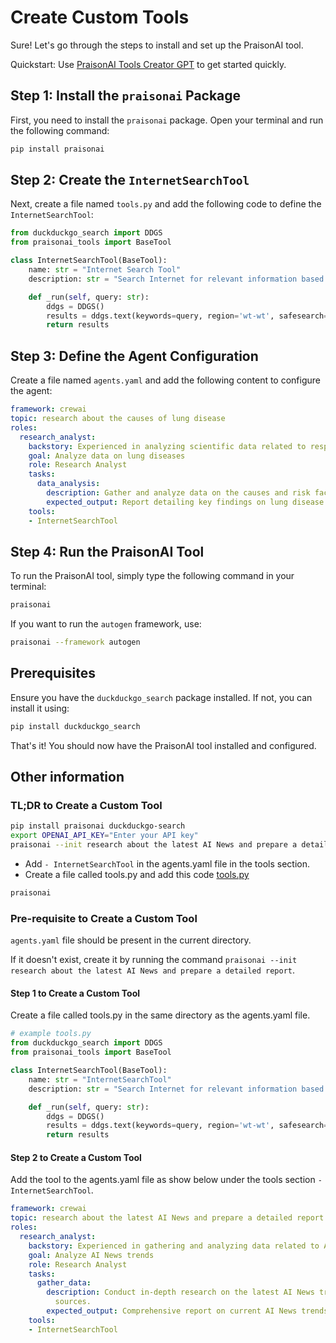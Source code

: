 # Create Custom Tools

Sure! Let's go through the steps to install and set up the PraisonAI tool.

Quickstart: Use [PraisonAI Tools Creator GPT](../tools/gpt.md) to get started quickly.

## Step 1: Install the `praisonai` Package

First, you need to install the `praisonai` package. Open your terminal and run the following command:

```bash
pip install praisonai
```

## Step 2: Create the `InternetSearchTool`

Next, create a file named `tools.py` and add the following code to define the `InternetSearchTool`:

```python
from duckduckgo_search import DDGS
from praisonai_tools import BaseTool

class InternetSearchTool(BaseTool):
    name: str = "Internet Search Tool"
    description: str = "Search Internet for relevant information based on a query or latest news"

    def _run(self, query: str):
        ddgs = DDGS()
        results = ddgs.text(keywords=query, region='wt-wt', safesearch='moderate', max_results=5)
        return results
```

## Step 3: Define the Agent Configuration

Create a file named `agents.yaml` and add the following content to configure the agent:

```yaml
framework: crewai
topic: research about the causes of lung disease
roles:
  research_analyst:
    backstory: Experienced in analyzing scientific data related to respiratory health.
    goal: Analyze data on lung diseases
    role: Research Analyst
    tasks:
      data_analysis:
        description: Gather and analyze data on the causes and risk factors of lung diseases.
        expected_output: Report detailing key findings on lung disease causes.
    tools:
    - InternetSearchTool
```

## Step 4: Run the PraisonAI Tool

To run the PraisonAI tool, simply type the following command in your terminal:

```bash
praisonai
```

If you want to run the `autogen` framework, use:

```bash
praisonai --framework autogen
```

## Prerequisites

Ensure you have the `duckduckgo_search` package installed. If not, you can install it using:

```bash
pip install duckduckgo_search
```

That's it! You should now have the PraisonAI tool installed and configured.

## Other information

### TL;DR to Create a Custom Tool

```bash
pip install praisonai duckduckgo-search
export OPENAI_API_KEY="Enter your API key"
praisonai --init research about the latest AI News and prepare a detailed report
```

- Add `- InternetSearchTool` in the agents.yaml file in the tools section. 
- Create a file called tools.py and add this code [tools.py](tools.py)

```bash
praisonai
```

### Pre-requisite to Create a Custom Tool
`agents.yaml` file should be present in the current directory. 

If it doesn't exist, create it by running the command `praisonai --init research about the latest AI News and prepare a detailed report`.

#### Step 1 to Create a Custom Tool

Create a file called tools.py in the same directory as the agents.yaml file.

```python
# example tools.py
from duckduckgo_search import DDGS
from praisonai_tools import BaseTool

class InternetSearchTool(BaseTool):
    name: str = "InternetSearchTool"
    description: str = "Search Internet for relevant information based on a query or latest news"

    def _run(self, query: str):
        ddgs = DDGS()
        results = ddgs.text(keywords=query, region='wt-wt', safesearch='moderate', max_results=5)
        return results
```

#### Step 2 to Create a Custom Tool

Add the tool to the agents.yaml file as show below under the tools section `- InternetSearchTool`.

```yaml
framework: crewai
topic: research about the latest AI News and prepare a detailed report
roles:
  research_analyst:
    backstory: Experienced in gathering and analyzing data related to AI news trends.
    goal: Analyze AI News trends
    role: Research Analyst
    tasks:
      gather_data:
        description: Conduct in-depth research on the latest AI News trends from reputable
          sources.
        expected_output: Comprehensive report on current AI News trends.
    tools:
    - InternetSearchTool
```
